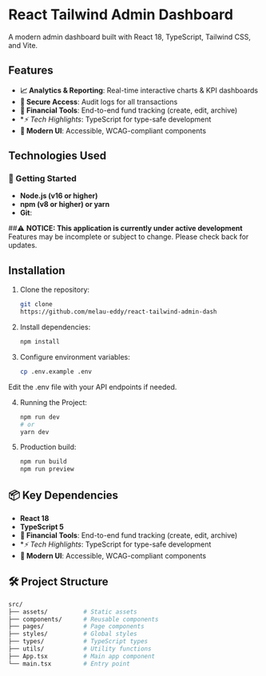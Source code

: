 # React Tailwind Admin Dashboard



A modern admin dashboard built with React 18, TypeScript, Tailwind CSS, and Vite.

## Features

- **📈 Analytics & Reporting**: Real-time interactive charts & KPI dashboards
- **🔐 Secure Access**: Audit logs for all transactions
- **💸 Financial Tools**: End-to-end fund tracking (create, edit, archive)
- **⚡ Tech Highlights*: TypeScript for type-safe development
- **🎨 Modern UI**: Accessible, WCAG-compliant components

## Technologies Used

### 🚀 Getting Started
- **Node.js (v16 or higher)**
- **npm (v8 or higher) or yarn**
- **Git**: 

 ##⚠️ **NOTICE: This application is currently under active development**  
Features may be incomplete or subject to change. Please check back for updates.

## Installation

1. Clone the repository:
   ```bash
   git clone
   https://github.com/melau-eddy/react-tailwind-admin-dash
2. Install dependencies:
   ```bash
   npm install
3. Configure environment variables:
   ```bash
   cp .env.example .env
  Edit the .env file with your API endpoints if needed.
  
4. Running the Project:
   ```bash
   npm run dev
   # or
   yarn dev
5. Production build:
   ```bash
   npm run build
   npm run preview

 ## 📦 Key Dependencies
- **React 18**
- **TypeScript 5**
- **💸 Financial Tools**: End-to-end fund tracking (create, edit, archive)
- **⚡ Tech Highlights*: TypeScript for type-safe development
- **🎨 Modern UI**: Accessible, WCAG-compliant components

## 🛠 Project Structure
```bash
src/
├── assets/          # Static assets
├── components/      # Reusable components
├── pages/           # Page components
├── styles/          # Global styles
├── types/           # TypeScript types
├── utils/           # Utility functions
├── App.tsx          # Main app component
└── main.tsx         # Entry point


